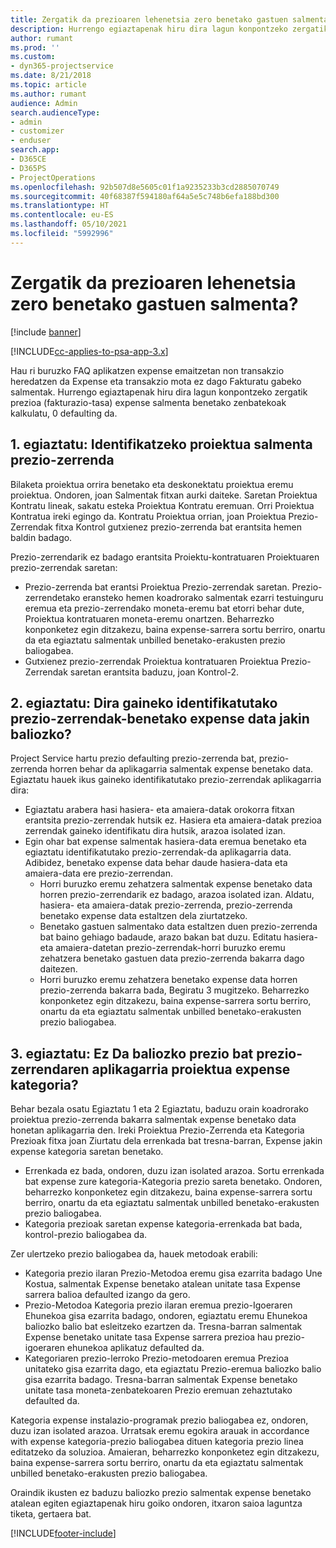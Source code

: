 ```yaml
---
title: Zergatik da prezioaren lehenetsia zero benetako gastuen salmenta?
description: Hurrengo egiaztapenak hiru dira lagun konpontzeko zergatik prezio expense salmenta benetako zenbatekoak kalkulatu, 0 defaulting da.
author: rumant
ms.prod: ''
ms.custom:
- dyn365-projectservice
ms.date: 8/21/2018
ms.topic: article
ms.author: rumant
audience: Admin
search.audienceType:
- admin
- customizer
- enduser
search.app:
- D365CE
- D365PS
- ProjectOperations
ms.openlocfilehash: 92b507d8e5605c01f1a9235233b3cd2885070749
ms.sourcegitcommit: 40f68387f594180af64a5e5c748b6efa188bd300
ms.translationtype: HT
ms.contentlocale: eu-ES
ms.lasthandoff: 05/10/2021
ms.locfileid: "5992996"
---
```

# <a name="why-is-the-price-defaulting-to-zero-on-expense-sales-actuals"></a>Zergatik da prezioaren lehenetsia zero benetako gastuen salmenta?

[!include [banner](../includes/psa-now-project-operations.md)]

[!INCLUDE[cc-applies-to-psa-app-3.x](../includes/cc-applies-to-psa-app-3x.md)]

Hau ri buruzko FAQ aplikatzen expense emaitzetan non transakzio heredatzen da Expense eta transakzio mota ez dago Fakturatu gabeko salmentak. Hurrengo egiaztapenak hiru dira lagun konpontzeko zergatik prezioa (fakturazio-tasa) expense salmenta benetako zenbatekoak kalkulatu, 0 defaulting da.

## <a name="check-1-identify-the-sales-price-list-for-project"></a>1. egiaztatu: Identifikatzeko proiektua salmenta prezio-zerrenda

Bilaketa proiektua orrira benetako eta deskonektatu proiektua eremu proiektua. Ondoren, joan Salmentak fitxan aurki daiteke. Saretan Proiektua Kontratu lineak, sakatu esteka Proiektua Kontratu eremuan. Orri Proiektua Kontratua ireki egingo da. Kontratu Proiektua orrian, joan Proiektua Prezio-Zerrendak fitxa Kontrol gutxienez prezio-zerrenda bat erantsita hemen baldin badago.

Prezio-zerrendarik ez badago erantsita Proiektu-kontratuaren Proiektuaren prezio-zerrendak saretan:

- Prezio-zerrenda bat erantsi Proiektua Prezio-zerrendak saretan. Prezio-zerrendetako eransteko hemen koadrorako salmentak ezarri testuinguru eremua eta prezio-zerrendako moneta-eremu bat etorri behar dute, Proiektua kontratuaren moneta-eremu onartzen. Beharrezko konponketez egin ditzakezu, baina expense-sarrera sortu berriro, onartu da eta egiaztatu salmentak unbilled benetako-erakusten prezio baliogabea.
- Gutxienez prezio-zerrendak Proiektua kontratuaren Proiektua Prezio-Zerrendak saretan erantsita baduzu, joan Kontrol-2.

## <a name="check-2-are-any-of-the-price-lists-identified-above-valid-for-the-specific-date-of-the-expense-actual"></a>2. egiaztatu: Dira gaineko identifikatutako prezio-zerrendak-benetako expense data jakin baliozko?

Project Service hartu prezio defaulting prezio-zerrenda bat, prezio-zerrenda horren behar da aplikagarria salmentak expense benetako data. Egiaztatu hauek ikus gaineko identifikatutako prezio-zerrendak aplikagarria dira:

- Egiaztatu arabera hasi hasiera- eta amaiera-datak orokorra fitxan erantsita prezio-zerrendak hutsik ez. Hasiera eta amaiera-datak prezioa zerrendak gaineko identifikatu dira hutsik, arazoa isolated izan. 
- Egin ohar bat expense salmentak hasiera-data eremua benetako eta egiaztatu identifikatutako prezio-zerrendak-da aplikagarria data. Adibidez, benetako expense data behar daude hasiera-data eta amaiera-data ere prezio-zerrendan. 
    - Horri buruzko eremu zehatzera salmentak expense benetako data horren prezio-zerrendarik ez badago, arazoa isolated izan. Aldatu, hasiera- eta amaiera-datak prezio-zerrenda, prezio-zerrenda benetako expense data estaltzen dela ziurtatzeko. 
    - Benetako gastuen salmentako data estaltzen duen prezio-zerrenda bat baino gehiago badaude, arazo bakan bat duzu. Editatu hasiera- eta amaiera-datetan prezio-zerrendak-horri buruzko eremu zehatzera benetako gastuen data prezio-zerrenda bakarra dago daitezen. 
    - Horri buruzko eremu zehatzera benetako expense data horren prezio-zerrenda bakarra bada, Begiratu 3 mugitzeko.
Beharrezko konponketez egin ditzakezu, baina expense-sarrera sortu berriro, onartu da eta egiaztatu salmentak unbilled benetako-erakusten prezio baliogabea.

## <a name="check-3-is-there-a-valid-price-for-the-expense-category-in-the-applicable-project-price-list"></a>3. egiaztatu: Ez Da baliozko prezio bat prezio-zerrendaren aplikagarria proiektua expense kategoria? 

Behar bezala osatu Egiaztatu 1 eta 2 Egiaztatu, baduzu orain koadrorako proiektua prezio-zerrenda bakarra salmentak expense benetako data honetan aplikagarria den. Ireki Proiektua Prezio-Zerrenda eta Kategoria Prezioak fitxa joan Ziurtatu dela errenkada bat tresna-barran, Expense jakin expense kategoria saretan benetako.
 
- Errenkada ez bada, ondoren, duzu izan isolated arazoa. Sortu errenkada bat expense zure kategoria-Kategoria prezio sareta benetako. Ondoren, beharrezko konponketez egin ditzakezu, baina expense-sarrera sortu berriro, onartu da eta egiaztatu salmentak unbilled benetako-erakusten prezio baliogabea. 
- Kategoria prezioak saretan expense kategoria-errenkada bat bada, kontrol-prezio baliogabea da.

Zer ulertzeko prezio baliogabea da, hauek metodoak erabili:

- Kategoria prezio ilaran Prezio-Metodoa eremu gisa ezarrita badago Une Kostua, salmentak Expense benetako atalean unitate tasa Expense sarrera balioa defaulted izango da gero.
- Prezio-Metodoa Kategoria prezio ilaran eremua prezio-Igoeraren Ehunekoa gisa ezarrita badago, ondoren, egiaztatu eremu Ehunekoa baliozko balio bat esleitzeko ezartzen da. Tresna-barran salmentak Expense benetako unitate tasa Expense sarrera prezioa hau prezio-igoeraren ehunekoa aplikatuz defaulted da.
- Kategoriaren prezio-lerroko Prezio-metodoaren eremua Prezioa unitateko gisa ezarrita dago, eta egiaztatu Prezio-eremua baliozko balio gisa ezarrita badago. Tresna-barran salmentak Expense benetako unitate tasa moneta-zenbatekoaren Prezio eremuan zehaztutako defaulted da.

Kategoria expense instalazio-programak prezio baliogabea ez, ondoren, duzu izan isolated arazoa. Urratsak eremu egokira arauak in accordance with expense kategoria-prezio baliogabea dituen kategoria prezio linea editatzeko da soluzioa. Amaieran, beharrezko konponketez egin ditzakezu, baina expense-sarrera sortu berriro, onartu da eta egiaztatu salmentak unbilled benetako-erakusten prezio baliogabea.

Oraindik ikusten ez baduzu baliozko prezio salmentak expense benetako atalean egiten egiaztapenak hiru goiko ondoren, itxaron saioa laguntza tiketa, gertaera bat.




[!INCLUDE[footer-include](../includes/footer-banner.md)]